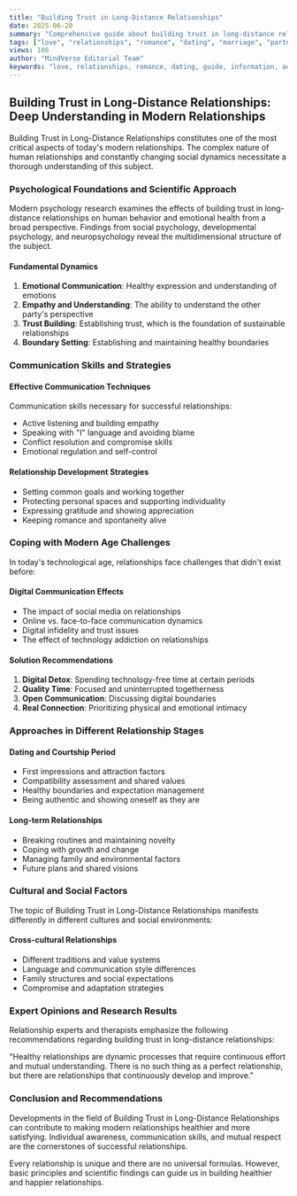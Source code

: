 ```yaml
---
title: "Building Trust in Long-Distance Relationships"
date: 2025-06-20
summary: "Comprehensive guide about building trust in long-distance relationships with expert insights and detailed information."
tags: ["love", "relationships", "romance", "dating", "marriage", "partnership"]
views: 106
author: "MindVerse Editorial Team"
keywords: "love, relationships, romance, dating, guide, information, advice"
---
```


## Building Trust in Long-Distance Relationships: Deep Understanding in Modern Relationships

Building Trust in Long-Distance Relationships constitutes one of the most critical aspects of today's modern relationships. The complex nature of human relationships and constantly changing social dynamics necessitate a thorough understanding of this subject.

### Psychological Foundations and Scientific Approach

Modern psychology research examines the effects of building trust in long-distance relationships on human behavior and emotional health from a broad perspective. Findings from social psychology, developmental psychology, and neuropsychology reveal the multidimensional structure of the subject.

#### Fundamental Dynamics
1. **Emotional Communication**: Healthy expression and understanding of emotions
2. **Empathy and Understanding**: The ability to understand the other party's perspective
3. **Trust Building**: Establishing trust, which is the foundation of sustainable relationships
4. **Boundary Setting**: Establishing and maintaining healthy boundaries

### Communication Skills and Strategies

#### Effective Communication Techniques
Communication skills necessary for successful relationships:
- Active listening and building empathy
- Speaking with "I" language and avoiding blame
- Conflict resolution and compromise skills
- Emotional regulation and self-control

#### Relationship Development Strategies
- Setting common goals and working together
- Protecting personal spaces and supporting individuality
- Expressing gratitude and showing appreciation
- Keeping romance and spontaneity alive

### Coping with Modern Age Challenges

In today's technological age, relationships face challenges that didn't exist before:

#### Digital Communication Effects
- The impact of social media on relationships
- Online vs. face-to-face communication dynamics
- Digital infidelity and trust issues
- The effect of technology addiction on relationships

#### Solution Recommendations
1. **Digital Detox**: Spending technology-free time at certain periods
2. **Quality Time**: Focused and uninterrupted togetherness
3. **Open Communication**: Discussing digital boundaries
4. **Real Connection**: Prioritizing physical and emotional intimacy

### Approaches in Different Relationship Stages

#### Dating and Courtship Period
- First impressions and attraction factors
- Compatibility assessment and shared values
- Healthy boundaries and expectation management
- Being authentic and showing oneself as they are

#### Long-term Relationships
- Breaking routines and maintaining novelty
- Coping with growth and change
- Managing family and environmental factors
- Future plans and shared visions

### Cultural and Social Factors

The topic of Building Trust in Long-Distance Relationships manifests differently in different cultures and social environments:

#### Cross-cultural Relationships
- Different traditions and value systems
- Language and communication style differences
- Family structures and social expectations
- Compromise and adaptation strategies

### Expert Opinions and Research Results

Relationship experts and therapists emphasize the following recommendations regarding building trust in long-distance relationships:

"Healthy relationships are dynamic processes that require continuous effort and mutual understanding. There is no such thing as a perfect relationship, but there are relationships that continuously develop and improve."

### Conclusion and Recommendations

Developments in the field of Building Trust in Long-Distance Relationships can contribute to making modern relationships healthier and more satisfying. Individual awareness, communication skills, and mutual respect are the cornerstones of successful relationships.

Every relationship is unique and there are no universal formulas. However, basic principles and scientific findings can guide us in building healthier and happier relationships.

